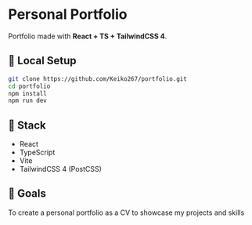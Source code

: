 # Personal Portfolio
Portfolio made with **React + TS + TailwindCSS 4**.

## 🚀 Local Setup 
```bash
git clone https://github.com/Keiko267/portfolio.git
cd portfolio
npm install
npm run dev
```

## 🚧 Stack
- React 
- TypeScript
- Vite
- TailwindCSS 4 (PostCSS)

## 📌 Goals
To create a personal portfolio as a CV to showcase my projects and skills